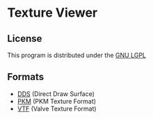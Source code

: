 # Texture Viewer

## License
This program is distributed under the [GNU LGPL](LICENSE)

## Formats
* [DDS](src/plugins/dds/FORMAT.md) (Direct Draw Surface)
* [PKM](src/plugins/pkm/FORMAT.md) (PKM Texture Format)
* [VTF](src/plugins/vtf/FORMAT.md) (Valve Texture Format)
